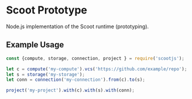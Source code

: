 # Scoot Prototype
Node.js implementation of the Scoot runtime (prototyping).

## Example Usage

```js
const {compute, storage, connection, project } = require('scootjs');

let c = compute('my-compute').vcs('https://github.com/example/repo');
let s = storage('my-storage');
let conn = connection('my-connection').from(c).to(s);

project('my-project').with(c).with(s).with(conn);


```
